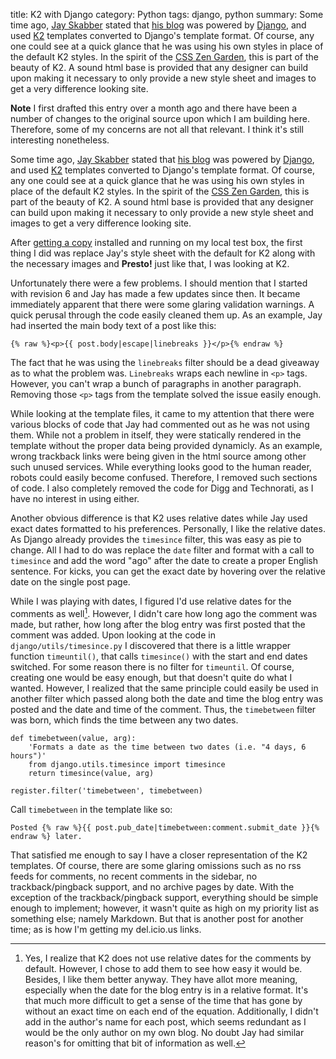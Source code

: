 title: K2 with Django
category: Python
tags: django, python
summary: Some time ago, [Jay Skabber](http://jay.skabber.com/wordpress/) stated
    that [his
    blog](http://socialistsoftware.com/post/socialist-software-now-powered-django)
    was powered by [Django](http://djangoproject.com), and used
    [K2](http://getk2.com) templates converted to Django's template format. Of
    course, any one could see at a quick glance that he was using his own styles
    in place of the default K2 styles. In the spirit of the [CSS Zen
    Garden](http://www.csszengarden.com/), this is part of the beauty of K2. A
    sound html base is provided that any designer can build upon making it
    necessary to only provide a new style sheet and images to get a very
    difference looking site.

**Note** I first drafted this entry over a month ago and there have been a number of changes to the original source upon which I am building here. Therefore, some of my concerns are not all that relevant. I think it's still interesting nonetheless.

Some time ago, [Jay Skabber](http://jay.skabber.com/wordpress/) stated that [his blog](http://socialistsoftware.com/post/socialist-software-now-powered-django)  was powered by [Django](http://djangoproject.com), and used [K2](http://getk2.com) templates converted to Django's template format. Of course, any one could see at a quick glance that he was using his own styles in place of the default K2 styles. In the spirit of the [CSS Zen Garden](http://www.csszengarden.com/), this is part of the beauty of K2. A sound html base is provided that any designer can build upon making it necessary to only provide a new style sheet and images to get a very difference looking site.

After [getting a copy](http://source.socialistsoftware.com/sssource/) installed and running on my local test box, the first thing I did was replace Jay's style sheet with the default for K2 along with the necessary images and **Presto!** just like that, I was looking at K2.

Unfortunately there were a few problems. I should mention that I started with revision 6 and Jay has made a few updates since then. It became immediately apparent that there were some glaring validation warnings. A quick perusal through the code easily cleaned them up. As an example, Jay had inserted the main body text of a post like this:

    {% raw %}<p>{{ post.body|escape|linebreaks }}</p>{% endraw %}

The fact that he was using the `linebreaks` filter should be a dead giveaway as to what the problem was. `Linebreaks` wraps each newline in `<p>` tags. However, you can't wrap a bunch of paragraphs in another paragraph. Removing those `<p>` tags from the template solved the issue easily enough.

While looking at the template files, it came to my attention that there were various blocks of code that Jay had commented out as he was not using them. While not a problem in itself, they were statically rendered in the template without the proper data being provided dynamicly. As an example, wrong trackback links were being given in the html source among other such unused services. While everything looks good to the human reader, robots could easily become confused. Therefore, I removed such sections of code. I also completely removed the code for Digg and Technorati, as I have no interest in using either.

Another obvious difference is that K2 uses relative dates while Jay used exact dates formatted to his preferences. Personally, I like the relative dates. As Django already provides the `timesince` filter, this was easy as pie to change. All I had to do was replace the `date` filter and format with a call to `timesince` and add the word "ago" after the date to create a proper English sentence. For kicks, you can get the exact date by hovering over the relative date on the single post page. 

While I was playing with dates, I figured I'd use relative dates for the comments as well[^1]. However, I didn't care how long ago the comment was made, but rather, how long after the blog entry was first posted that the comment was added. Upon looking at the code in `django/utils/timesince.py` I discovered that there is a little wrapper function `timeuntil()`, that calls `timesince()` with the start and end dates switched. For some reason there is no filter for `timeuntil`. Of course, creating one would be easy enough, but that doesn't quite do what I wanted. However, I realized that the same principle could easily be used in another filter which passed along both the date and time the blog entry was posted and the date and time of the comment. Thus, the `timebetween` filter was born, which finds the time between any two dates.

    def timebetween(value, arg):
        'Formats a date as the time between two dates (i.e. "4 days, 6 hours")'
        from django.utils.timesince import timesince
        return timesince(value, arg)
    
    register.filter('timebetween', timebetween)

Call `timebetween` in the template like so:

    Posted {% raw %}{{ post.pub_date|timebetween:comment.submit_date }}{% endraw %} later.

That satisfied me enough to say I have a closer representation of the K2 templates. Of course, there are some glaring omissions such as no rss feeds for comments, no recent comments in the sidebar, no trackback/pingback support, and no archive pages by date. With the exception of the trackback/pingback support, everything should be simple enough to implement; however, it wasn't quite as high on my priority list as something else; namely Markdown. But that is another post for another time; as is how I'm getting my del.icio.us links.

[^1]: Yes, I realize that K2 does not use relative dates for the comments by default. However, I chose to add them to see how easy it would be. Besides, I like them better anyway. They have allot more meaning, especially when the date for the blog entry is in a relative format. It's that much more difficult to get a sense of the time that has gone by without an exact time on each end of the equation. Additionally, I didn't add in the author's name for each post, which seems redundant as I would be the only author on my own blog. No doubt Jay had similar reason's for omitting that bit of information as well.
